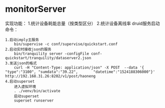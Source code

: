 # monitorServer
实现功能：
	1.统计设备耗能总量（按类型区分）
	2.统计设备离线率
druid服务启动命令：
	
	1.启动imply主服务
		bin/supervise -c conf/supervise/quickstart.conf
	2.启动实时接收json的服务
		bin/tranquility server -configFile conf-quickstart/tranquility/dataserver2.json
	3.发送json的格式
		curl -H "Content-Type: application/json" -X POST  --data '{ "type":"3100", "sumdata":"39.22", 		"datetime":"1524188306000"}' http://192.168.31.26:8202/v1/post/haoneng
	4.启动superset
		进入虚拟环境
		. ./venv/bin/activate
 		启动superset
		superset runserver